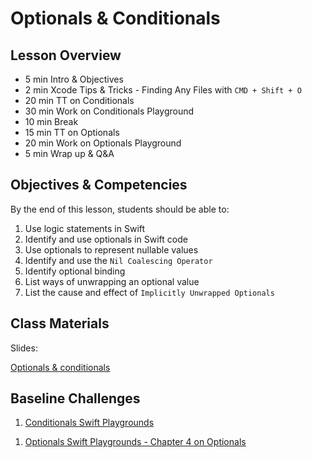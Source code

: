 # Optionals & Conditionals

## Lesson Overview
- 5 min Intro & Objectives
- 2 min Xcode Tips & Tricks - Finding Any Files with ```CMD + Shift + O```
- 20 min TT on Conditionals
- 30 min  Work on Conditionals Playground
- 10 min Break
- 15 min TT on Optionals
- 20 min Work on Optionals Playground
- 5 min Wrap up & Q&A

## Objectives & Competencies
By the end of this lesson, students should be able to:

1. Use logic statements in Swift
1. Identify and use optionals in Swift code
1. Use optionals to represent nullable values
1. Identify and use the `Nil Coalescing Operator`
1. Identify optional binding
1. List ways of unwrapping an optional value
1. List the cause and effect of `Implicitly Unwrapped Optionals`

## Class Materials

Slides:

[Optionals & conditionals](https://docs.google.com/presentation/d/1mGFfmfmUR36PVpOQDSGlCvTjjpBmR6MMiWG8SmKZkAE/edit?usp=sharing)

## Baseline Challenges

1. [Conditionals Swift Playgrounds](https://github.com/MakeSchool-Tutorials/Intro-Conditionals-Swift-Playground/archive/master.zip)
<!-- https://github.com/MakeSchool-Tutorials/Intro-Conditionals-Swift-Playground.git -->
1. [Optionals Swift Playgrounds - Chapter 4 on Optionals](https://github.com/MakeSchool-Tutorials/Swift-Language-Playgrounds/archive/swift4.zip)
<!-- https://github.com/MakeSchool-Tutorials/Swift-Language-Playgrounds.git -->
